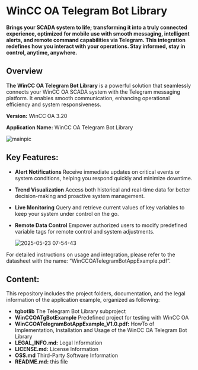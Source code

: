 # WinCC OA Telegram Bot Library
**Brings your SCADA system to life; transforming it into a truly connected experience, optimized for mobile use with smooth messaging, intelligent alerts, and remote command capabilities via Telegram. This integration redefines how you interact with your operations. Stay informed, stay in control, anytime, anywhere.**

## Overview 
**The WinCC OA Telegram Bot Library** is a powerful solution that seamlessly connects your WinCC OA SCADA system with the Telegram messaging platform. It enables smooth communication, enhancing operational efficiency and system responsiveness.

**Version:** WinCC OA 3.20

**Application Name:** WinCC OA Telegram Bot Library

![mainpic](https://github.com/user-attachments/assets/6f1d1fb6-4284-4c2b-b3d7-4cebc553f271)

## Key Features:
- **Alert Notifications**
    Receive immediate updates on critical events or system conditions, helping you respond quickly and minimize downtime.
- **Trend Visualization**
    Access both historical and real-time data for better decision-making and proactive system management.
-	**Live Monitoring**
    Query and retrieve current values of key variables to keep your system under control on the go.
-	**Remote Data Control**
    Empower authorized users to modify predefined variable tags for remote control and system adjustments.
    
    ![2025-05-23 07-54-43](https://github.com/user-attachments/assets/5b0113e2-f209-4942-a5ca-712635b64aae)
    
For detailed instructions on usage and integration, please refer to the datasheet with the name: “WinCCOATelegramBotAppExample.pdf”.

## Content:
This repository includes the project folders, documentation, and the legal information of the application example, organized as following:
- **tgbotlib** The Telegram Bot Library subproject
- **WinCCOATgBotExample** Predefined project for testing with WinCC OA
- **WinCCOATelegramBotAppExample_V1.0.pdf:** HowTo of Implementation, Installation and Usage of the WinCC OA Telegram Bot Library
- **LEGAL_INFO.md:** Legal Information
- **LICENSE.md:** License Information
- **OSS.md** Third-Party Software Information
- **README.md:** this file
